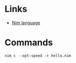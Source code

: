 Links
=====
  * [Nim language](http://nim-lang.org/)

Commands
========

    nim c --opt:speed -r hello.nim
    